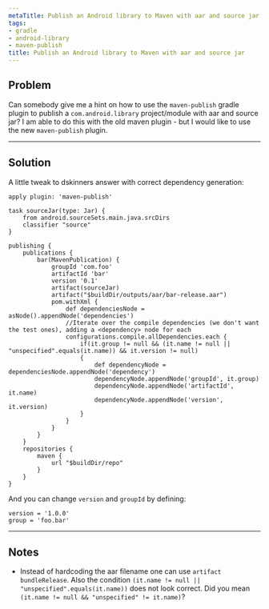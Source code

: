 ```yaml
---
metaTitle: Publish an Android library to Maven with aar and source jar
tags:
- gradle
- android-library
- maven-publish
title: Publish an Android library to Maven with aar and source jar
---
```


## Problem

Can somebody give me a hint on how to use the `maven-publish` gradle plugin to publish a `com.android.library` project/module with aar and source jar? I am able to do this with the old maven plugin - but I would like to use the new `maven-publish` plugin.



---

## Solution

A little tweak to dskinners answer with correct dependency generation:



```
apply plugin: 'maven-publish'

task sourceJar(type: Jar) {
    from android.sourceSets.main.java.srcDirs
    classifier "source"
}

publishing {
    publications {
        bar(MavenPublication) {
            groupId 'com.foo'
            artifactId 'bar'
            version '0.1'
            artifact(sourceJar)
            artifact("$buildDir/outputs/aar/bar-release.aar")
            pom.withXml {
                def dependenciesNode = asNode().appendNode('dependencies')
                //Iterate over the compile dependencies (we don't want the test ones), adding a <dependency> node for each
                configurations.compile.allDependencies.each {
                    if(it.group != null && (it.name != null || "unspecified".equals(it.name)) && it.version != null)
                    {
                        def dependencyNode = dependenciesNode.appendNode('dependency')
                        dependencyNode.appendNode('groupId', it.group)
                        dependencyNode.appendNode('artifactId', it.name)
                        dependencyNode.appendNode('version', it.version)
                    }
                }
            }
        }
    }
    repositories {
        maven {
            url "$buildDir/repo"
        }
    }
}

```

And you can change `version` and `groupId` by defining:



```
version = '1.0.0'
group = 'foo.bar'

```


---

## Notes

- Instead of hardcoding the aar filename one can use `artifact bundleRelease`. Also the condition `(it.name != null || "unspecified".equals(it.name))` does not look correct. Did you mean `(it.name != null && "unspecified" != it.name)`?
